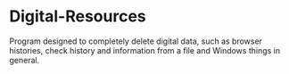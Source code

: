# Digital-Resources
Program designed to completely delete digital data, such as browser histories, check history and information from a file and Windows things in general.
